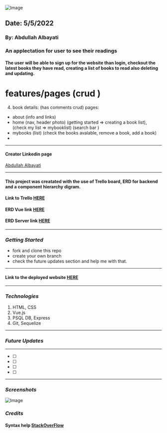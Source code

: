 ![Image](https://i.ibb.co/g3T05CN/Screen-Shot-2022-05-05-at-9-17-39-AM.png)

## Date: 5/5/2022

### By: Abdullah Albayati

### An applectation for user to see their readings

#### The user will be able to sign up for the website than login, checkout the latest books they have read, creating a list of books to read also deleting and updating.

#  features/pages (crud )
<!-- 1. discover: books we have not read/ add
2. wishlist: books added to my collection/ remove
3. readlist:  -->

4. book details: (has comments crud)
pages:
  -   about (info and links)
  -   home 
        (nav, header photo)
        (getting started => creating a book list), 
        (check my list => mybooklist) (search bar )
  -   mybooks 
        (list) (check the books avalable, remove a book, add a book)
  -   

---

#### Creator Linkedin page

[Abdullah Albayati](https://www.linkedin.com/in/abdullah-albayati-85b3771b4/)

---

#### This project was creatated with the use of Trello board, ERD for backend and a component hierarchy digram.

#### Link to Trello [HERE](https://trello.com/b/LdMOEvSr/my-books)

#### ERD Vue link [HERE](https://i.ibb.co/GpxzzCF/Component-H-drawio.png)

#### ERD Server link [HERE](https://i.ibb.co/WvvRhZd/server-drawio.png)

---

### _Getting Started_

- fork and clone this repo
- create your own branch
- check the future updates section and help me with that.

---

#### Link to the deployed website [HERE]()

---

### _Technologies_

1. HTML, CSS
2. Vue.js
3. PSQL DB, Express
4. Git, Sequelize

---

### _Future Updates_

---

- [ ]
- [ ]
- [ ]
- [ ]

---

### _Screenshots_

![Image]()

### _Credits_

#### Syntax help [StackOverFlow](https://stackoverflow.com/)
